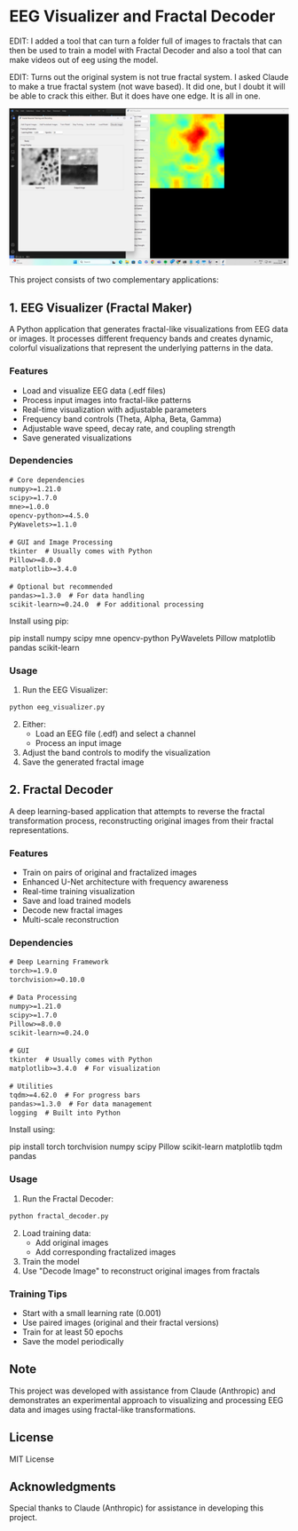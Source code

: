 # EEG Visualizer and Fractal Decoder

EDIT: I added a tool that can turn a folder full of images to fractals that can then be used to train a model with Fractal Decoder
and also a tool that can make videos out of eeg using the model.

EDIT: Turns out the original system is not true fractal system. I asked Claude to make a true fractal system (not wave based). 
It did one, but I doubt it will be able to crack this either. But it does have one edge. It is all in one. 

![Visualizer Screenshot](visualizer.png)

This project consists of two complementary applications:

## 1. EEG Visualizer (Fractal Maker)

A Python application that generates fractal-like visualizations from EEG data or images. It processes different frequency bands and creates dynamic, colorful visualizations that represent the underlying patterns in the data.

### Features
- Load and visualize EEG data (.edf files)
- Process input images into fractal-like patterns
- Real-time visualization with adjustable parameters
- Frequency band controls (Theta, Alpha, Beta, Gamma)
- Adjustable wave speed, decay rate, and coupling strength
- Save generated visualizations

### Dependencies
```
# Core dependencies
numpy>=1.21.0
scipy>=1.7.0
mne>=1.0.0
opencv-python>=4.5.0
PyWavelets>=1.1.0

# GUI and Image Processing
tkinter  # Usually comes with Python
Pillow>=8.0.0
matplotlib>=3.4.0

# Optional but recommended
pandas>=1.3.0  # For data handling
scikit-learn>=0.24.0  # For additional processing
```

Install using pip: 

pip install numpy scipy mne opencv-python PyWavelets Pillow matplotlib pandas scikit-learn

### Usage
1. Run the EEG Visualizer:
```bash
python eeg_visualizer.py
```
2. Either:
   - Load an EEG file (.edf) and select a channel
   - Process an input image
3. Adjust the band controls to modify the visualization
4. Save the generated fractal image

## 2. Fractal Decoder

A deep learning-based application that attempts to reverse the fractal transformation process, reconstructing original images from their fractal representations.

### Features
- Train on pairs of original and fractalized images
- Enhanced U-Net architecture with frequency awareness
- Real-time training visualization
- Save and load trained models
- Decode new fractal images
- Multi-scale reconstruction

### Dependencies
```
# Deep Learning Framework
torch>=1.9.0
torchvision>=0.10.0

# Data Processing
numpy>=1.21.0
scipy>=1.7.0
Pillow>=8.0.0
scikit-learn>=0.24.0

# GUI
tkinter  # Usually comes with Python
matplotlib>=3.4.0  # For visualization

# Utilities
tqdm>=4.62.0  # For progress bars
pandas>=1.3.0  # For data management
logging  # Built into Python
```

Install using: 

pip install torch torchvision numpy scipy Pillow scikit-learn matplotlib tqdm pandas

### Usage
1. Run the Fractal Decoder:
```bash
python fractal_decoder.py
```
2. Load training data:
   - Add original images
   - Add corresponding fractalized images
3. Train the model
4. Use "Decode Image" to reconstruct original images from fractals

### Training Tips
- Start with a small learning rate (0.001)
- Use paired images (original and their fractal versions)
- Train for at least 50 epochs
- Save the model periodically

## Note

This project was developed with assistance from Claude (Anthropic) and demonstrates an experimental approach to visualizing and processing EEG data and images using fractal-like transformations.

## License

MIT License

## Acknowledgments

Special thanks to Claude (Anthropic) for assistance in developing this project.
